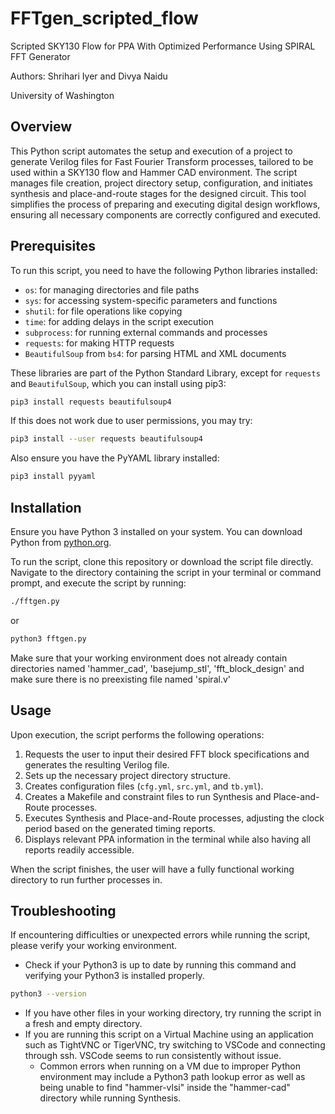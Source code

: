 # FFTgen_scripted_flow
Scripted SKY130 Flow for PPA With Optimized Performance Using SPIRAL FFT Generator

Authors: Shrihari Iyer and Divya Naidu

University of Washington

## Overview
This Python script automates the setup and execution of a project to generate Verilog files for Fast Fourier Transform processes, tailored to be used within a SKY130 flow and Hammer CAD environment. The script manages file creation, project directory setup, configuration, and initiates synthesis and place-and-route stages for the designed circuit. This tool simplifies the process of preparing and executing digital design workflows, ensuring all necessary components are correctly configured and executed.

## Prerequisites
To run this script, you need to have the following Python libraries installed:
- `os`: for managing directories and file paths
- `sys`: for accessing system-specific parameters and functions
- `shutil`: for file operations like copying
- `time`: for adding delays in the script execution
- `subprocess`: for running external commands and processes
- `requests`: for making HTTP requests
- `BeautifulSoup` from `bs4`: for parsing HTML and XML documents

These libraries are part of the Python Standard Library, except for `requests` and `BeautifulSoup`, which you can install using pip3:

```bash
pip3 install requests beautifulsoup4
```
If this does not work due to user permissions, you may try:
```bash
pip3 install --user requests beautifulsoup4
```

Also ensure you have the PyYAML library installed:

```bash
pip3 install pyyaml
```

## Installation
Ensure you have Python 3 installed on your system. You can download Python from [python.org](https://python.org).

To run the script, clone this repository or download the script file directly. Navigate to the directory containing the script in your terminal or command prompt, and execute the script by running:

```bash
./fftgen.py
```
or
```bash
python3 fftgen.py
```

Make sure that your working environment does not already contain directories named 'hammer_cad', 'basejump_stl', 'fft_block_design' and make sure there is no preexisting file named 'spiral.v'

## Usage
Upon execution, the script performs the following operations:
1. Requests the user to input their desired FFT block specifications and generates the resulting Verilog file.
2. Sets up the necessary project directory structure.
3. Creates configuration files (`cfg.yml`, `src.yml`, and `tb.yml`).
4. Creates a Makefile and constraint files to run Synthesis and Place-and-Route processes.
5. Executes Synthesis and Place-and-Route processes, adjusting the clock period based on the generated timing reports.
6. Displays relevant PPA information in the terminal while also having all reports readily accessible.

When the script finishes, the user will have a fully functional working directory to run further processes in.

## Troubleshooting
If encountering difficulties or unexpected errors while running the script, please verify your working environment.
- Check if your Python3 is up to date by running this command and verifying your Python3 is installed properly.
```bash
python3 --version
```
- If you have other files in your working directory, try running the script in a fresh and empty directory.
- If you are running this script on a Virtual Machine using an application such as TightVNC or TigerVNC, try switching to VSCode and connecting through ssh. VSCode seems to run consistently without issue.
  - Common errors when running on a VM due to improper Python environment may include a Python3 path lookup error as well as being unable to find "hammer-vlsi" inside the "hammer-cad" directory while running Synthesis.
